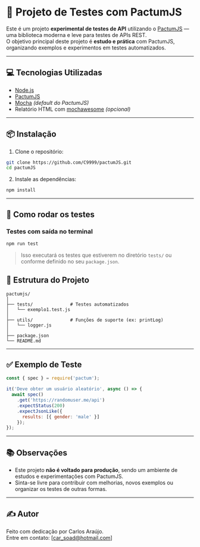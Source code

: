 # 🧪 Projeto de Testes com PactumJS

Este é um projeto **experimental de testes de API** utilizando o [PactumJS](https://pactumjs.github.io/) — uma biblioteca moderna e leve para testes de APIs REST.  
O objetivo principal deste projeto é **estudo e prática** com PactumJS, organizando exemplos e experimentos em testes automatizados.

---

## 💻 Tecnologias Utilizadas

- [Node.js](https://nodejs.org/)
- [PactumJS](https://pactumjs.github.io/)
- [Mocha](https://mochajs.org/) *(default do PactumJS)*
- Relatório HTML com [mochawesome](https://github.com/adamgruber/mochawesome) *(opcional)*

---

## 📦 Instalação

1. Clone o repositório:

```bash
git clone https://github.com/C9999/pactumJS.git
cd pactumJS
```

2. Instale as dependências:

```bash
npm install
```

---

## 🧪 Como rodar os testes

### Testes com saída no terminal

```bash
npm run test
```

> Isso executará os testes que estiverem no diretório `tests/` ou conforme definido no seu `package.json`.


## 📁 Estrutura do Projeto

```text
pactumjs/
│
├── tests/              # Testes automatizados
│   └── exemplo1.test.js
│
├── utils/              # Funções de suporte (ex: printLog)
│   └── logger.js
│
├── package.json
└── README.md
```

---

## ✅ Exemplo de Teste

```js
const { spec } = require('pactum');

it('Deve obter um usuário aleatório', async () => {
  await spec()
    .get('https://randomuser.me/api')
    .expectStatus(200)
    .expectJsonLike({
      results: [{ gender: 'male' }]
    });
});
```

---

## 📚 Observações

- Este projeto **não é voltado para produção**, sendo um ambiente de estudos e experimentações com PactumJS.
- Sinta-se livre para contribuir com melhorias, novos exemplos ou organizar os testes de outras formas.

---

## ✍️ Autor

Feito com dedicação por Carlos Araújo.  
Entre em contato: [car_soad@hotmail.com]
